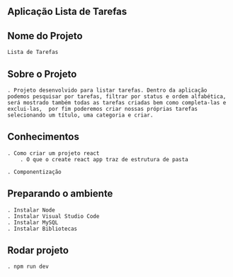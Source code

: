 ## Aplicação Lista de Tarefas

## Nome do Projeto

    Lista de Tarefas

## Sobre o Projeto

    . Projeto desenvolvido para listar tarefas. Dentro da aplicação podemos pesquisar por tarefas, filtrar por status e ordem alfabética, será mostrado também todas as tarefas criadas bem como completa-las e exclui-las,  por fim poderemos criar nossas próprias tarefas selecionando um título, uma categoria e criar.

## Conhecimentos

    . Como criar um projeto react
        . O que o create react app traz de estrutura de pasta

    . Componentização

## Preparando o ambiente

    . Instalar Node
    . Instalar Visual Studio Code
    . Instalar MySQL
    . Instalar Bibliotecas

## Rodar projeto

    . npm run dev
